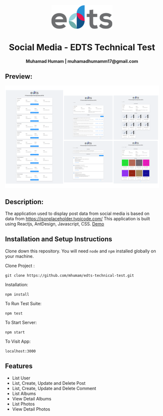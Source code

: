 <p align="center">
  <a href="https://edts-humam.herokuapp.com/">
    <img width="200" src="./public/images/edts-logo.png">
  </a>
</p>


<h1 align="center">Social Media - EDTS Technical Test</h1>
<h4 align="center">Muhamad Humam | muhamadhumamm17@gmail.com</h4>

## Preview:

<p align="center">
  <a href="https://edts-humam.herokuapp.com/">
    <img src="./public/images/preview.png">
  </a>
</p>


## Description:

The application used to display post data from social media is based on data from https://jsonplaceholder.typicode.com/
This application is built using Reactjs, AntDesign, Javascript, CSS. <a href="https://edts-humam.herokuapp.com/">Demo</a>

## Installation and Setup Instructions

Clone down this repository. You will need `node` and `npm` installed globally on your machine.  

Clone Project : 

`git clone https://github.com/mhumam/edts-technical-test.git`

Installation:

`npm install`  

To Run Test Suite:  

`npm test`  

To Start Server:

`npm start`  

To Visit App:

`localhost:3000` 

## Features

- List User
- List, Create, Update and Delete Post
- List, Create, Update and Delete Comment
- List Albums
- View Detail Albums
- List Photos
- View Detail Photos

